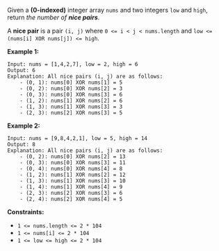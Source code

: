 Given a **(0-indexed)** integer array `nums` and two integers `low` and
`high`, return _the number of **nice pairs**_.

A **nice pair** is a pair `(i, j)` where `0 <= i < j < nums.length` and `low
<= (nums[i] XOR nums[j]) <= high`.



**Example 1:**

    
    
    Input: nums = [1,4,2,7], low = 2, high = 6
    Output: 6
    Explanation: All nice pairs (i, j) are as follows:
        - (0, 1): nums[0] XOR nums[1] = 5 
        - (0, 2): nums[0] XOR nums[2] = 3
        - (0, 3): nums[0] XOR nums[3] = 6
        - (1, 2): nums[1] XOR nums[2] = 6
        - (1, 3): nums[1] XOR nums[3] = 3
        - (2, 3): nums[2] XOR nums[3] = 5
    

**Example 2:**

    
    
    Input: nums = [9,8,4,2,1], low = 5, high = 14
    Output: 8
    Explanation: All nice pairs (i, j) are as follows:
    ​​​​​    - (0, 2): nums[0] XOR nums[2] = 13
        - (0, 3): nums[0] XOR nums[3] = 11
        - (0, 4): nums[0] XOR nums[4] = 8
        - (1, 2): nums[1] XOR nums[2] = 12
        - (1, 3): nums[1] XOR nums[3] = 10
        - (1, 4): nums[1] XOR nums[4] = 9
        - (2, 3): nums[2] XOR nums[3] = 6
        - (2, 4): nums[2] XOR nums[4] = 5



**Constraints:**

  * `1 <= nums.length <= 2 * 104`
  * `1 <= nums[i] <= 2 * 104`
  * `1 <= low <= high <= 2 * 104`

